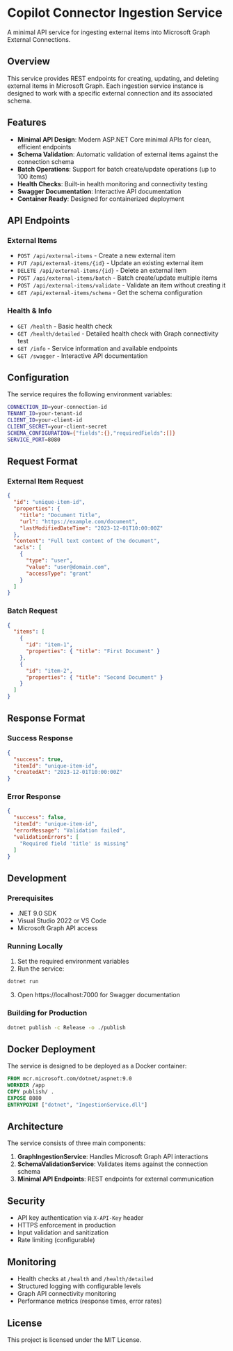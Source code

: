 # Copilot Connector Ingestion Service

A minimal API service for ingesting external items into Microsoft Graph External Connections.

## Overview

This service provides REST endpoints for creating, updating, and deleting external items in Microsoft Graph. Each ingestion service instance is designed to work with a specific external connection and its associated schema.

## Features

- **Minimal API Design**: Modern ASP.NET Core minimal APIs for clean, efficient endpoints
- **Schema Validation**: Automatic validation of external items against the connection schema
- **Batch Operations**: Support for batch create/update operations (up to 100 items)
- **Health Checks**: Built-in health monitoring and connectivity testing
- **Swagger Documentation**: Interactive API documentation
- **Container Ready**: Designed for containerized deployment

## API Endpoints

### External Items

- `POST /api/external-items` - Create a new external item
- `PUT /api/external-items/{id}` - Update an existing external item
- `DELETE /api/external-items/{id}` - Delete an external item
- `POST /api/external-items/batch` - Batch create/update multiple items
- `POST /api/external-items/validate` - Validate an item without creating it
- `GET /api/external-items/schema` - Get the schema configuration

### Health & Info

- `GET /health` - Basic health check
- `GET /health/detailed` - Detailed health check with Graph connectivity test
- `GET /info` - Service information and available endpoints
- `GET /swagger` - Interactive API documentation

## Configuration

The service requires the following environment variables:

```bash
CONNECTION_ID=your-connection-id
TENANT_ID=your-tenant-id
CLIENT_ID=your-client-id
CLIENT_SECRET=your-client-secret
SCHEMA_CONFIGURATION={"fields":{},"requiredFields":[]}
SERVICE_PORT=8080
```

## Request Format

### External Item Request

```json
{
  "id": "unique-item-id",
  "properties": {
    "title": "Document Title",
    "url": "https://example.com/document",
    "lastModifiedDateTime": "2023-12-01T10:00:00Z"
  },
  "content": "Full text content of the document",
  "acls": [
    {
      "type": "user",
      "value": "user@domain.com",
      "accessType": "grant"
    }
  ]
}
```

### Batch Request

```json
{
  "items": [
    {
      "id": "item-1",
      "properties": { "title": "First Document" }
    },
    {
      "id": "item-2", 
      "properties": { "title": "Second Document" }
    }
  ]
}
```

## Response Format

### Success Response

```json
{
  "success": true,
  "itemId": "unique-item-id",
  "createdAt": "2023-12-01T10:00:00Z"
}
```

### Error Response

```json
{
  "success": false,
  "itemId": "unique-item-id",
  "errorMessage": "Validation failed",
  "validationErrors": [
    "Required field 'title' is missing"
  ]
}
```

## Development

### Prerequisites

- .NET 9.0 SDK
- Visual Studio 2022 or VS Code
- Microsoft Graph API access

### Running Locally

1. Set the required environment variables
2. Run the service:

```bash
dotnet run
```

3. Open https://localhost:7000 for Swagger documentation

### Building for Production

```bash
dotnet publish -c Release -o ./publish
```

## Docker Deployment

The service is designed to be deployed as a Docker container:

```dockerfile
FROM mcr.microsoft.com/dotnet/aspnet:9.0
WORKDIR /app
COPY publish/ .
EXPOSE 8080
ENTRYPOINT ["dotnet", "IngestionService.dll"]
```

## Architecture

The service consists of three main components:

1. **GraphIngestionService**: Handles Microsoft Graph API interactions
2. **SchemaValidationService**: Validates items against the connection schema  
3. **Minimal API Endpoints**: REST endpoints for external communication

## Security

- API key authentication via `X-API-Key` header
- HTTPS enforcement in production
- Input validation and sanitization
- Rate limiting (configurable)

## Monitoring

- Health checks at `/health` and `/health/detailed`
- Structured logging with configurable levels
- Graph API connectivity monitoring
- Performance metrics (response times, error rates)

## License

This project is licensed under the MIT License.